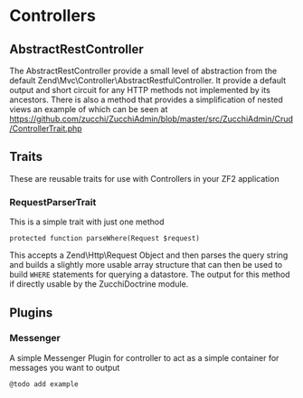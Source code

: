 # Controllers

## AbstractRestController

The AbstractRestController provide a small level of abstraction from the default Zend\Mvc\Controller\AbstractRestfulController.
It provide a default output and short circuit for any HTTP methods not implemented by its ancestors. There is also a
method that provides a simplification of nested views an example of which can be seen at
https://github.com/zucchi/ZucchiAdmin/blob/master/src/ZucchiAdmin/Crud/ControllerTrait.php

## Traits

These are reusable traits for use with Controllers in your ZF2 application

### RequestParserTrait

This is a simple trait with just one method

```
protected function parseWhere(Request $request)
```

This accepts a Zend\Http\Request Object and then parses the query string and builds a slightly more usable array
structure that can then be used to build `WHERE` statements for querying a datastore. The output for this method if
directly usable by the ZucchiDoctrine module.

## Plugins

### Messenger

A simple Messenger Plugin for controller to act as a simple container for messages you want to output

```
@todo add example
```

